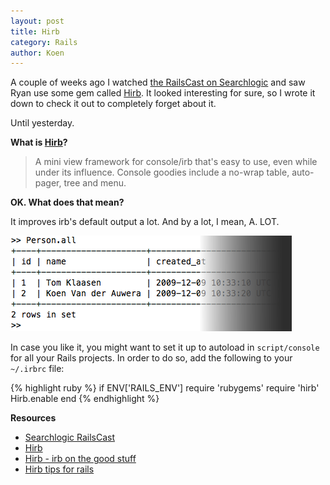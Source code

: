 ```yaml
---
layout: post
title: Hirb
category: Rails
author: Koen
---
```

A couple of weeks ago I watched [the RailsCast on Searchlogic](http://railscasts.com/episodes/176-searchlogic) and saw Ryan use some gem called [Hirb](http://tagaholic.me/hirb/). It looked interesting for sure, so I wrote it down to check it out to completely forget about it. 

Until yesterday.

**What is [Hirb](http://tagaholic.me/hirb/)?**

> A mini view framework for console/irb that's easy to use, even while under its influence. Console goodies include a no-wrap table, auto-pager, tree and menu.

**OK. What does that mean?**

It improves irb's default output a lot. And by a lot, I mean, A. LOT.

![Hirb example](/img/a/Hirb-example.png "Hirb example")

In case you like it, you might want to set it up to autoload in `script/console` for all your Rails projects. In order to do so, add the following to your `~/.irbrc` file:

{% highlight ruby %}
if ENV['RAILS_ENV']
  require 'rubygems'
  require 'hirb'
  Hirb.enable
end
{% endhighlight %}

**Resources**

* [Searchlogic RailsCast](http://railscasts.com/episodes/176-searchlogic)
* [Hirb](http://tagaholic.me/hirb/)
* [Hirb - irb on the good stuff](http://tagaholic.me/2009/03/13/hirb-irb-on-the-good-stuff.html)
* [Hirb tips for rails](http://tagaholic.me/2009/09/07/hirb-tips-for-rails.html)